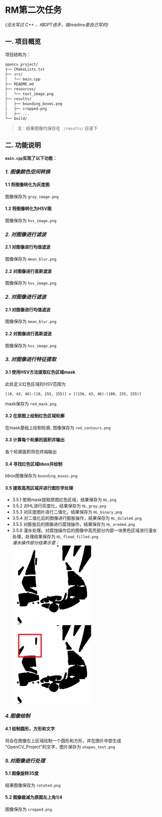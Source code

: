 # RM第二次任务
*(没太写过 C++ ，纯GPT选手，就readme是自己写的)*
## 一. 项目概览
项目结构为：
```text
opencv_project/
├── CMakeLists.txt
├── src/
│   └── main.cpp
├── README.md
├── resources/
│   └── test_image.png
├── results/
│   ├── bounding_boxes.png
│   ├── cropped.png
│   ├── ...
└── build/
```
> 注：结果图像均保存在 ```./results/``` 目录下
## 二. 功能说明
**```main.cpp```实现了以下功能：**

### *1. 图像颜色空间转换*
#### 1.1 将图像转化为灰度图
图像保存为 ```gray_image.png```
#### 1.2 将图像转化为HSV图
图像保存为 ```hsv_image.png```


### *2. 对图像进行滤波*
#### 2.1 对图像进行均值滤波
图像保存为 ```mean_blur.png```
#### 2.2 对图像进行高斯滤波
图像保存为 ```hsv_image.png```

### *2. 对图像进行滤波*
#### 2.1 对图像进行均值滤波
图像保存为 ```mean_blur.png```
#### 2.2 对图像进行高斯滤波
图像保存为 ```hsv_image.png```

### *3. 对图像进行特征提取*
#### 3.1 使用HSV方法提取红色区域mask
此处定义红色区域的HSV范围为
```text
[(0, 43, 46)-(10, 255, 255)] v [(156, 43, 46)-(180, 255, 255)]
```
mask保存为 ```red_mask.png```
#### 3.2 在原图上绘制红色区域轮廓
在mask基础上绘制轮廓, 图像保存为 ```red_contours.png```
#### 3.3 计算每个轮廓的面积并输出
各个轮廓面积将在终端输出
#### 3.4 寻找红色区域bbox并绘制
bbox图像保存为 ```bounding_boxes.png```
#### 3.5 提取高亮区域并进行图形学处理
- 3.5.1 使用mask提取原图红色区域，结果保存为 ```HL.png```  
- 3.5.2 对HL进行灰度化，结果保存为 ```HL_gray.png```  
- 3.5.3 对灰度图片进行二值化，结果保存为 ```HL_binary.png```  
- 3.5.4 对二值化后的图像进行膨胀操作，结果保存为 ```HL_dilated.png```  
- 3.5.5 对膨胀后的图像进行腐蚀操作，结果保存为 ```HL_eroded.png```
- 3.5.6 漫水处理。对腐蚀操作后的图像中高亮部分内部一块黑色区域进行漫水处理，处理结果保存为 ```HL_flood_filled.png```  
*漫水操作部分结果示意：*  
![origin](./assets/origin.png)
![origin](./assets/flooded.png)
### *4.图像绘制*
#### 4.1 绘制圆形，方形和文字
将会在图像左上区域绘制一个圆形和方形，并在图片中部生成 "OpenCV_Project"的文字，图片保存为 ```shapes_text.png```

### *5.对图像进行处理*
#### 5.1 图像旋转35度
结果图像保存为 ```rotated.png```  

#### 5.2 图像裁减为原图左上角1/4
图像保存为 ```cropped.png```
